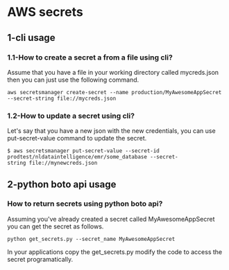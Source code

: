 # AWS secrets
## 1-cli usage
### 1.1-How to create a secret a from a file using cli?
Assume that you have a file in your working directory called mycreds.json then you can just use the following command.
```
aws secretsmanager create-secret --name production/MyAwesomeAppSecret --secret-string file://mycreds.json
```
### 1.2-How to update a secret using cli?
Let&#39;s say that you have a new json with the new credentials, you can use put-secret-value command to update
the secret.
```
$ aws secretsmanager put-secret-value --secret-id prodtest/nldataintelligence/emr/some_database --secret-
string file://mynewcreds.json
```
## 2-python boto api usage
### How to return secrets using python boto api?
Assuming you&#39;ve already created a secret called MyAwesomeAppSecret you can get the secret as follows.
```
python get_secrets.py --secret_name MyAwesomeAppSecret
```
In your applications copy the get_secrets.py modify the code to access the secret programatically.